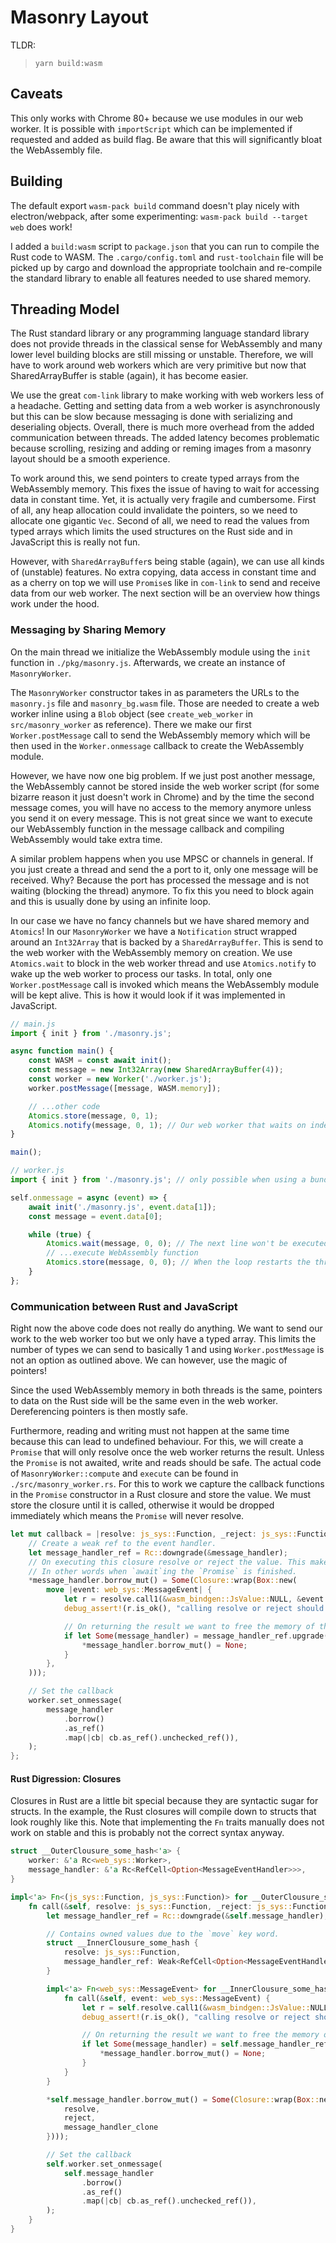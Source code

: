 # Masonry Layout

TLDR:

> `yarn build:wasm`

## Caveats

This only works with Chrome 80+ because we use modules in our web worker. It is possible with `importScript` which can be implemented if requested and added as build flag. Be aware that this will significantly bloat the WebAssembly file.

## Building

The default export `wasm-pack build` command doesn't play nicely with electron/webpack,
after some experimenting: `wasm-pack build --target web` does work!

I added a `build:wasm` script to `package.json` that you can run to compile the Rust code to WASM. The `.cargo/config.toml` and `rust-toolchain` file will be picked up by cargo and download the appropriate toolchain and re-compile the standard library to enable all features needed to use shared memory.

## Threading Model

The Rust standard library or any programming language standard library does not provide threads in the classical sense for WebAssembly and many lower level building blocks are still missing or unstable. Therefore, we will have to work around web workers which are very primitive but now that SharedArrayBuffer is stable (again), it has become easier.

We use the great `com-link` library to make working with web workers less of a headache. Getting and setting data from a web worker is asynchronously but this can be slow because messaging is done with serializing and deserialing objects. Overall, there is much more overhead from the added communication between threads. The added latency becomes problematic because scrolling, resizing and adding or reming images from a masonry layout should be a smooth experience.

To work around this, we send pointers to create typed arrays from the WebAssembly memory. This fixes the issue of having to wait for accessing data in constant time. Yet, it is actually very fragile and cumbersome. First of all, any heap allocation could invalidate the pointers, so we need to allocate one gigantic `Vec`. Second of all, we need to read the values from typed arrays which limits the used structures on the Rust side and in JavaScript this is really not fun.

However, with `SharedArrayBuffer`s being stable (again), we can use all kinds of (unstable) features. No extra copying, data access in constant time and as a cherry on top we will use `Promise`s like in `com-link` to send and receive data from our web worker. The next section will be an overview how things work under the hood.

### Messaging by Sharing Memory

On the main thread we initialize the WebAssembly module using the `init` function in `./pkg/masonry.js`. Afterwards, we create an instance of `MasonryWorker`.

The `MasonryWorker` constructor takes in as parameters the URLs to the `masonry.js` file and `masonry_bg.wasm` file. Those are needed to create a web worker inline using a `Blob` object (see `create_web_worker` in `src/masonry_worker` as reference).
There we make our first `Worker.postMessage` call to send the WebAssembly memory which will be then used in the `Worker.onmessage` callback to create the WebAssembly module.

However, we have now one big problem. If we just post another message, the WebAssembly cannot be stored inside the web worker script (for some bizarre reason it just doesn't work in Chrome) and by the time the second message comes, you will have no access to the memory anymore unless you send it on every message. This is not great since we want to execute our WebAssembly function in the message callback and compiling WebAssembly would take extra time.

A similar problem happens when you use MPSC or channels in general. If you just create a thread and send the a port to it, only one message will be received. Why? Because the port has processed the message and is not waiting (blocking the thread) anymore. To fix this you need to block again and this is usually done by using an infinite loop.

In our case we have no fancy channels but we have shared memory and `Atomics`! In our `MasonryWorker` we have a `Notification` struct wrapped around an `Int32Array` that is backed by a `SharedArrayBuffer`. This is send to the web worker with the WebAssembly memory on creation. We use `Atomics.wait` to block in the web worker thread and use `Atomics.notify` to wake up the web worker to process our tasks. In total, only one `Worker.postMessage` call is invoked which means the WebAssembly module will be kept alive. This is how it would look if it was implemented in JavaScript.

```js
// main.js
import { init } from './masonry.js';

async function main() {
    const WASM = const await init();
    const message = new Int32Array(new SharedArrayBuffer(4));
    const worker = new Worker('./worker.js');
    worker.postMessage([message, WASM.memory]);

    // ...other code
    Atomics.store(message, 0, 1);
    Atomics.notify(message, 0, 1); // Our web worker that waits on index 0 will be notified!
}

main();

// worker.js
import { init } from './masonry.js'; // only possible when using a bundler like Webpack or Chrome 80+...

self.onmessage = async (event) => {
    await init('./masonry.js', event.data[1]);
    const message = event.data[0];

    while (true) {
        Atomics.wait(message, 0, 0); // The next line won't be executed until message[0] is not equal 0.
        // ...execute WebAssembly function
        Atomics.store(message, 0, 0); // When the loop restarts the thread will block again.
    }
};
```

### Communication between Rust and JavaScript

Right now the above code does not really do anything. We want to send our work to the web worker too but we only have a typed array. This limits the number of types we can send to basically 1 and using `Worker.postMessage` is not an option as outlined above. We can however, use the magic of pointers!

Since the used WebAssembly memory in both threads is the same, pointers to data on the Rust side will be the same even in the web worker. Dereferencing pointers is then mostly safe.

Furthermore, reading and writing must not happen at the same time because this can lead to undefined behaviour. For this, we will create a `Promise` that will only resolve once the web worker returns the result. Unless the `Promise` is not awaited, write and reads should be safe. The actual code of `MasonryWorker::compute` and `execute` can be found in `./src/masonry_worker.rs`. For this to work we capture the callback functions in the `Promise` constructor in a Rust closure and store the value. We must store the closure until it is called, otherwise it would be dropped immediately which means the `Promise` will never resolve.

```rs
let mut callback = |resolve: js_sys::Function, _reject: js_sys::Function| {
    // Create a weak ref to the event handler.
    let message_handler_ref = Rc::downgrade(&message_handler);
    // On executing this closure resolve or reject the value. This make the program continue again.
    // In other words when `await`ing the `Promise` is finished.
    *message_handler.borrow_mut() = Some(Closure::wrap(Box::new(
        move |event: web_sys::MessageEvent| {
            let r = resolve.call1(&wasm_bindgen::JsValue::NULL, &event.data());
            debug_assert!(r.is_ok(), "calling resolve or reject should never fail");

            // On returning the result we want to free the memory of this Rust closure.
            if let Some(message_handler) = message_handler_ref.upgrade() {
                *message_handler.borrow_mut() = None;
            }
        },
    )));

    // Set the callback
    worker.set_onmessage(
        message_handler
            .borrow()
            .as_ref()
            .map(|cb| cb.as_ref().unchecked_ref()),
    );
};
```

#### Rust Digression: Closures

Closures in Rust are a little bit special because they are syntactic sugar for structs. In the example, the Rust closures will compile down to structs that look roughly like this. Note that implementing the `Fn` traits manually does not work on stable and this is probably not the correct syntax anyway.

```rs
struct __OuterClousure_some_hash<'a> {
    worker: &'a Rc<web_sys::Worker>,
    message_handler: &'a Rc<RefCell<Option<MessageEventHandler>>>,
}

impl<'a> Fn<(js_sys::Function, js_sys::Function)> for __OuterClousure_some_hash<'a> {
    fn call(&self, resolve: js_sys::Function, _reject: js_sys::Function) {
        let message_handler_ref = Rc::downgrade(&self.message_handler);

        // Contains owned values due to the `move` key word.
        struct __InnerClousure_some_hash {
            resolve: js_sys::Function,
            message_handler_ref: Weak<RefCell<Option<MessageEventHandler>>>,
        }

        impl<'a> Fn<web_sys::MessageEvent> for __InnerClousure_some_hash {
            fn call(&self, event: web_sys::MessageEvent) {
                let r = self.resolve.call1(&wasm_bindgen::JsValue::NULL, &event.data());
                debug_assert!(r.is_ok(), "calling resolve or reject should never fail");

                // On returning the result we want to free the memory of this Rust closure.
                if let Some(message_handler) = self.message_handler_ref.upgrade() {
                    *message_handler.borrow_mut() = None;
                }
            }
        }

        *self.message_handler.borrow_mut() = Some(Closure::wrap(Box::new(__InnerClousure_some_hash {
            resolve,
            reject,
            message_handler_clone
        })));

        // Set the callback
        self.worker.set_onmessage(
            self.message_handler
                .borrow()
                .as_ref()
                .map(|cb| cb.as_ref().unchecked_ref()),
        );
    }
}
```
